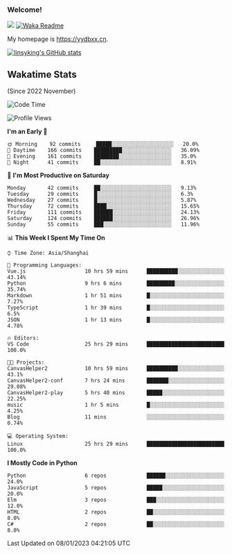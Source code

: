 ### Welcome!

![](https://visitor-badge.glitch.me/badge?page_id=linsyking.linsyking)
[![Waka Readme](https://github.com/linsyking/linsyking/actions/workflows/waka-readme.yml/badge.svg)](https://github.com/linsyking/linsyking/actions/workflows/waka-readme.yml)

My homepage is <https://yydbxx.cn>.

[![linsyking's GitHub stats](https://github-readme-stats.vercel.app/api?username=linsyking&show_icons=true&theme=onedark)](https://github.com/anuraghazra/github-readme-stats)

## Wakatime Stats

(Since 2022 November)

<!--START_SECTION:waka-->
![Code Time](http://img.shields.io/badge/Code%20Time-84%20hrs%2018%20mins-blue)

![Profile Views](http://img.shields.io/badge/Profile%20Views-0-blue)

**I'm an Early 🐤** 

```text
🌞 Morning    92 commits     █████░░░░░░░░░░░░░░░░░░░░   20.0% 
🌆 Daytime    166 commits    █████████░░░░░░░░░░░░░░░░   36.09% 
🌃 Evening    161 commits    ████████░░░░░░░░░░░░░░░░░   35.0% 
🌙 Night      41 commits     ██░░░░░░░░░░░░░░░░░░░░░░░   8.91%

```
📅 **I'm Most Productive on Saturday** 

```text
Monday       42 commits     ██░░░░░░░░░░░░░░░░░░░░░░░   9.13% 
Tuesday      29 commits     █░░░░░░░░░░░░░░░░░░░░░░░░   6.3% 
Wednesday    27 commits     █░░░░░░░░░░░░░░░░░░░░░░░░   5.87% 
Thursday     72 commits     ████░░░░░░░░░░░░░░░░░░░░░   15.65% 
Friday       111 commits    ██████░░░░░░░░░░░░░░░░░░░   24.13% 
Saturday     124 commits    ██████░░░░░░░░░░░░░░░░░░░   26.96% 
Sunday       55 commits     ███░░░░░░░░░░░░░░░░░░░░░░   11.96%

```


📊 **This Week I Spent My Time On** 

```text
⌚︎ Time Zone: Asia/Shanghai

💬 Programming Languages: 
Vue.js                   10 hrs 59 mins      ██████████░░░░░░░░░░░░░░░   43.14% 
Python                   9 hrs 6 mins        █████████░░░░░░░░░░░░░░░░   35.74% 
Markdown                 1 hr 51 mins        █░░░░░░░░░░░░░░░░░░░░░░░░   7.27% 
TypeScript               1 hr 39 mins        █░░░░░░░░░░░░░░░░░░░░░░░░   6.5% 
JSON                     1 hr 13 mins        █░░░░░░░░░░░░░░░░░░░░░░░░   4.78%

🔥 Editors: 
VS Code                  25 hrs 29 mins      █████████████████████████   100.0%

🐱‍💻 Projects: 
CanvasHelper2            10 hrs 59 mins      ██████████░░░░░░░░░░░░░░░   43.1% 
CanvasHelper2-conf       7 hrs 24 mins       ███████░░░░░░░░░░░░░░░░░░   29.08% 
CanvasHelper2-play       5 hrs 40 mins       █████░░░░░░░░░░░░░░░░░░░░   22.25% 
music                    1 hr 5 mins         █░░░░░░░░░░░░░░░░░░░░░░░░   4.25% 
Blog                     11 mins             ░░░░░░░░░░░░░░░░░░░░░░░░░   0.74%

💻 Operating System: 
Linux                    25 hrs 29 mins      █████████████████████████   100.0%

```

**I Mostly Code in Python** 

```text
Python                   6 repos             ██████░░░░░░░░░░░░░░░░░░░   24.0% 
JavaScript               5 repos             █████░░░░░░░░░░░░░░░░░░░░   20.0% 
Elm                      3 repos             ███░░░░░░░░░░░░░░░░░░░░░░   12.0% 
HTML                     2 repos             ██░░░░░░░░░░░░░░░░░░░░░░░   8.0% 
C#                       2 repos             ██░░░░░░░░░░░░░░░░░░░░░░░   8.0%

```



 Last Updated on 08/01/2023 04:21:05 UTC
<!--END_SECTION:waka-->

